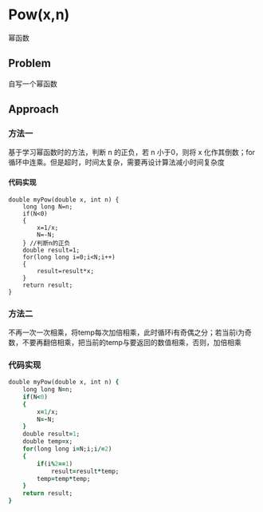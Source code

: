 # Pow(x,n)
幂函数
## Problem
自写一个幂函数
## Approach
### 方法一
基于学习幂函数时的方法，判断 n 的正负，若 n 小于0，则将 x 化作其倒数；for循环中连乘。但是超时，时间太复杂，需要再设计算法减小时间复杂度
#### 代码实现
```
double myPow(double x, int n) {
    long long N=n;
    if(N<0)
    {
        x=1/x;
        N=-N;
    } //判断n的正负
    double result=1;
    for(long long i=0;i<N;i++)
    {
        result=result*x;
    }
    return result;
}
```
### 方法二
不再一次一次相乘，将temp每次加倍相乘，此时循环i有奇偶之分；若当前i为奇数，不要再翻倍相乘，把当前的temp与要返回的数值相乘，否则，加倍相乘
### 代码实现
```ruby
double myPow(double x, int n) {
    long long N=n;
    if(N<0)
    {
        x=1/x;
        N=-N;
    }
    double result=1;
    double temp=x;
    for(long long i=N;i;i/=2)
    {
        if(i%2==1)
            result=result*temp;
        temp=temp*temp;
    }
    return result;
}
```
